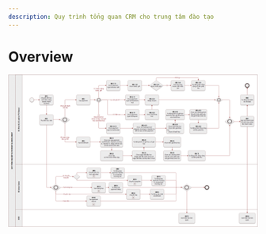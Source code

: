 ```yaml
---
description: Quy trình tổng quan CRM cho trung tâm đào tạo
---
```


# Overview

![Quy Tr&#xEC;nh T&#x1ED5;ng Quan CRM Cho Trung T&#xE2;m &#x110;&#xE0;o T&#x1EA1;o](.gitbook/assets/payment.png)



